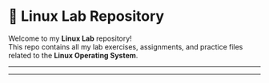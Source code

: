 # 🐧 Linux Lab Repository

Welcome to my **Linux Lab** repository!  
This repo contains all my lab exercises, assignments, and practice files related to the **Linux Operating System**.

---

---

